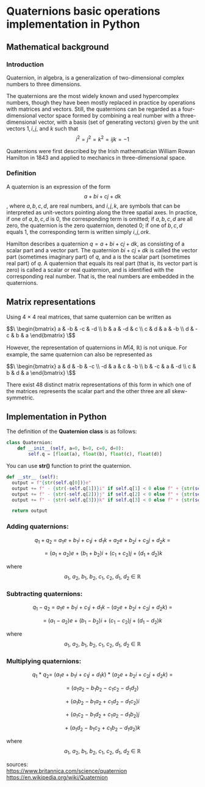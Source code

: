 # Quaternions basic operations implementation in Python
## Mathematical background
### Introduction
Quaternion, in algebra, is a generalization of two-dimensional complex numbers to three dimensions. 

The quaternions are the most widely known and used hypercomplex numbers, though they have been mostly replaced in practice by operations with matrices and vectors. Still, the quaternions can be regarded as a four-dimensional vector space formed by combining a real number with a three-dimensional vector, with a basis (set of generating vectors) given by the unit vectors $1, i, j$, and $k$ such that
$$i^2 = j^2 = k^2 = ijk = −1$$

Quaternions were first described by the Irish mathematician William Rowan Hamilton in 1843 and applied to mechanics in three-dimensional space. 



### Definition
A quaternion is an expression of the form
$$a + b i + c j + d k$$,
where $a, b, c, d$, are real numbers, and $i, j, k$, are symbols that can be interpreted as unit-vectors pointing along the three spatial axes. 
In practice, if one of $a, b, c, d$ is $0$, the corresponding term is omitted; 
if $a, b, c, d$ are all zero, the quaternion is the zero quaternion, denoted 0; 
if one of $b, c, d$ equals $1$, the corresponding term is written simply $i, j, or k$.  

Hamilton describes a quaternion $q = a + b i + c j + d k$, as consisting of a scalar part and a vector part. The quaternion $b i + c j + d k$ is called the vector part (sometimes imaginary part) of $q$, and a is the scalar part (sometimes real part) of $q$. A quaternion that equals its real part (that is, its vector part is zero) is called a scalar or real quaternion, and is identified with the corresponding real number. That is, the real numbers are embedded in the quaternions.



## Matrix representations
Using 4 × 4 real matrices, that same quaternion can be written as

$$\
  \begin{bmatrix}
    a & -b & -c & -d \\
    b & a & -d & c \\
    c & d & a & -b \\
    d & -c & b & a
  \end{bmatrix}
\$$

However, the representation of quaternions in $M(4, ~ \mathbb{R})$ is not unique. For example, the same quaternion can also be represented as

$$\
  \begin{bmatrix}
    a & d & -b & -c \\
    -d & a & c & -b \\
    b & -c & a & -d \\
    c & b & d & a
  \end{bmatrix}
\$$

There exist 48 distinct matrix representations of this form in which one of the matrices represents the scalar part and the other three are all skew-symmetric.


## Implementation in Python
The definition of the **Quaternion class** is as follows:
```python
class Quaternion:
    def __init__(self, a=0, b=0, c=0, d=0):
        self.q = [float(a), float(b), float(c), float(d)]
```

You can use **__str()__** function to print the quaternion.
```python
def __str__ (self):
  output = f"{str(self.q[0])}e"                         
  output += f" - {str(-self.q[1])}i" if self.q[1] < 0 else f" + {str(self.q[1])}i"
  output += f" - {str(-self.q[2])}j" if self.q[2] < 0 else f" + {str(self.q[2])}j"
  output += f" - {str(-self.q[3])}k" if self.q[3] < 0 else f" + {str(self.q[3])}k"

  return output
```
### Adding quaternions:
$$q_1 + q_2 ~ = ~ a_1e ~ + ~ b_1i ~ + ~ c_1j ~ + ~ d_1k ~ + ~ a_2e ~ + ~ b_2i ~ + ~ c_2j ~ + ~ d_2k ~ =$$ 

$$= (a_1 + a_2)e ~ + ~ (b_1 + b_2)i ~ + ~ (c_1+c_2)j ~ + ~ (d_1+d_2)k$$

where
$$a_1, ~ a_2, ~ b_1, ~ b_2, ~ c_1,~ c_2,~ d_1,~ d_2 ~ \in ~ \mathbb{R}$$




### Subtracting quaternions:
$$q_1 - q_2 ~ = ~ a_1e ~ + ~ b_1i ~ + ~ c_1j ~ + ~ d_1k  ~ - ~ (a_2e ~ + ~ b_2i ~ + ~ c_2j ~ + ~ d_2k) ~ = $$

$$= ~ (a_1 ~ - ~ a_2)e ~ + ~ (b_1 ~ - ~ b_2)i ~ + ~ (c_1 ~ - ~ c_2)j ~ + ~ (d_1 ~ - ~ d_2)k$$

where
$$a_1, ~ a_2, ~ b_1, ~ b_2, ~ c_1,~ c_2,~ d_1,~ d_2 ~ \in ~ \mathbb{R}$$



### Multiplying quaternions:
$$q_1 ~ * ~ q_2 = ~ (a_1e ~ + ~ b_1i ~ + ~ c_1j ~ + ~ d_1k) ~ * ~ (a_2e ~ + ~ b_2i ~ + ~ c_2j ~ + ~ d_2k) ~ =$$

$$= ~ (a_1a_2 ~ - ~ b_1b_2 ~ - ~ c_1c_2 ~ - ~ d_1d_2)$$

$$+ ~ (a_1b_2 ~ - ~ b_1a_2 ~ + ~ c_1d_2 ~ - ~ d_1c_2)i $$

$$+ ~ (a_1c_2 ~ - ~ b_1d_2 ~ + ~ c_1a_2 ~ - ~ d_1b_2)j$$

$$+ ~ (a_1d_2 ~ - ~ b_1c_2 ~ + ~ c_1b_2 ~ - ~ d_1a_2)k$$

where
$$a_1, ~ a_2, ~ b_1, ~ b_2, ~ c_1,~ c_2,~ d_1,~ d_2 ~ \in ~ \mathbb{R}$$


sources: \
https://www.britannica.com/science/quaternion \
https://en.wikipedia.org/wiki/Quaternion
